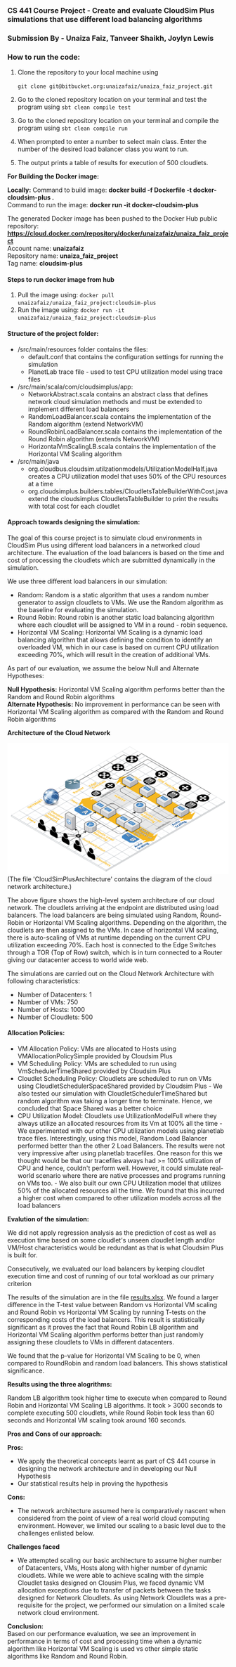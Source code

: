 ### CS 441 Course Project - Create and evaluate CloudSim Plus simulations that use different load balancing algorithms
### Submission By - Unaiza Faiz, Tanveer Shaikh, Joylyn Lewis 


### How to run the code:
1. Clone the repository to your local machine using 

	``git clone git@bitbucket.org:unaizafaiz/unaiza_faiz_project.git ``

2. Go to the cloned repository location on your terminal and test the program using
``sbt clean compile test``
3. Go to the cloned repository location on your terminal and compile the program using
``sbt clean compile run``
4. When prompted to enter a number to select main class. Enter the number of the desired load balancer class you want to run. 
5. The output prints a table of results for execution of 500 cloudlets. 

**For Building the Docker image:**

**Locally:**
Command to build image: **docker build -f Dockerfile -t docker-cloudsim-plus .**  
Command to run the image: **docker run -it docker-cloudsim-plus**  

The generated Docker image has been pushed to the Docker Hub public repository: **https://cloud.docker.com/repository/docker/unaizafaiz/unaiza_faiz_project**  
Account name: **unaizafaiz**  
Repository name: **unaiza_faiz_project**  
Tag name: **cloudsim-plus**  

#### Steps to run docker image from hub
1. Pull the image using: `docker pull unaizafaiz/unaiza_faiz_project:cloudsim-plus`
2. Run the image using: `docker run -it unaizafaiz/unaiza_faiz_project:cloudsim-plus`


#### Structure of the project folder:
- /src/main/resources folder contains the files:
    - default.conf that contains the configuration settings for running the simulation  
    - PlanetLab trace file - used to test CPU utilization model using trace files
- /src/main/scala/com/cloudsimplus/app:
    - NetworkAbstract.scala contains an abstract class that defines network cloud simulation methods and must be extended to implement different load balancers
    - RandomLoadBalancer.scala contains the implementation of the Random algorithm (extend NetworkVM)
    - RoundRobinLoadBalancer.scala contains the implementation of the Round Robin algorithm  (extends NetworkVM)
    - HorizontalVmScalingLB.scala contains the implementation of the Horizontal VM Scaling algorithm  
- /src/main/java
    - org.cloudbus.cloudsim.utilzationmodels/UtilizationModelHalf.java creates a CPU utilization model that uses 50% of the CPU resources at a time
    - org.cloudsimplus.builders.tables/CloudletsTableBuilderWithCost.java extend the cloudsimplus CloudletsTableBuilder to print the results with total cost for each cloudlet

#### Approach towards designing the simulation:
The goal of this course project is to simulate cloud environments in CloudSim Plus using different load balancers in a networked cloud architecture. The evaluation of the load balancers is based on the time and cost of processing the cloudlets which are submitted dynamically in the simulation. 

We use three different load balancers in our simulation:
- Random: Random is a static algorithm that uses a random number generator to assign cloudlets to VMs. We use the Random algorithm as the baseline for evaluating the simulation.
- Round Robin: Round robin is another static load balancing algorithm where each cloudlet will be assigned to VM in a round - robin sequence.
- Horizontal VM Scaling: Horizontal VM Scaling is a dynamic load balancing algorithm that allows defining the condition to identify an overloaded VM, which in our case is based on current CPU utilization exceeding 70%, which will result in the creation of additional VMs.

As part of our evaluation, we assume the below Null and Alternate Hypotheses:

**Null Hypothesis:** Horizontal VM Scaling algorithm performs better than the Random and Round Robin algorithms  
**Alternate Hypothesis:** No improvement in performance can be seen with Horizontal VM Scaling algorithm as compared with the Random and Round Robin algorithms  

**Architecture of the Cloud Network**


![CloudSimPlusArchitecture](CloudSimPlusArchitecture.png)
(The file 'CloudSimPlusArchitecture' contains the diagram of the cloud network architecture.)

The above figure shows the high-level system architecture of our cloud network. The cloudlets arriving at the endpoint are distributed using load balancers. The load balancers are being simulated using Random, Round-Robin or Horizontal VM Scaling algorithms. Depending on the algorithm, the cloudlets are then assigned to the VMs. In case of horizontal VM scaling, there is auto-scaling of VMs at runtime depending on the current CPU utilization exceeding 70%. Each host is connected to the Edge Switches through a TOR (Top of Row) switch, which is in turn connected to a Router giving our datacenter access to world wide web.

The simulations are carried out on the Cloud Network Architecture with following characteristics:  

- Number of Datacenters:  1
- Number of VMs:  750
- Number of Hosts:  1000
- Number of Cloudlets:  500

#### Allocation Policies:

- VM Allocation Policy: VMs are allocated to Hosts using VMAllocationPolicySimple provided by Cloudsim Plus
- VM Scheduling Policy: VMs are scheduled to run using VmSchedulerTimeShared provided by Cloudsim Plus
- Cloudlet Scheduling Policy: Cloudlets are scheduled to run on VMs using CloudletSchedulerSpaceShared provided by Cloudsim Plus
	  - We also tested our simulation with CloudletSchedulerTimeShared but random algorithm was taking a longer time to terminate. Hence, we concluded that Space Shared was a better choice
- CPU Utilization Model: Cloudlets use UtilizationModelFull where they always utilize an allocated resources from its Vm at 100% all the time
	  - We experimented with our other CPU utilization models using planetlab trace files. Interestingly, using this model, Random Load Balancer performed better than the other 2 Load Balancers. The results were not very impressive after using planetlab tracefiles. One reason for this we thought would be that our tracefiles always had >= 100% utilization of CPU and hence, couldn't perform well. However, it could simulate real-world scenario where there are native processes and programs running on VMs too.
	  - We also built our own CPU Utilization model that utilizes 50% of the allocated resources all the time. We found that this incurred a higher cost when compared to other utilization models across all the load balancers

**Evalution of the simulation:**

We did not apply regression analysis as the prediction of cost as well as execution time based on some cloudlet's unseen cloudlet length and/or VM/Host characteristics would be redundant as that is what Cloudsim Plus is built for.

Consecutively, we evaluated our load balancers by keeping cloudlet execution time and cost of running of our total workload as our primary criterion

The results of the simulation are in the file [results.xlsx](./results.xlsx). We found a larger difference in the T-test value between Random vs Horizontal VM scaling and Round Robin vs Horizontal VM Scaling by running T-tests on the corresponding costs of the load balancers. This result is statistically significant as it proves the fact that Round Robin LB algorithm and Horizontal VM Scaling algorithm performs better than just randomly assigning these cloudlets to VMs in different datacenters.
  
We found that the p-value for Horizontal VM Scaling to be 0, when compared to RoundRobin and random load balancers. 
This shows statistical significance.

**Results using the three alogrithms:**

Random LB algorithm took higher time to execute when compared to Round Robin and Horizontal VM Scaling LB algorithms. It took > 3000 seconds to complete executing 500 cloudlets, while Round Robin took less than 60 seconds and Horizontal VM scaling took around 160 seconds.

**Pros and Cons of our approach:**

**Pros:**  
- We apply the theoretical concepts learnt as part of CS 441 course in designing the network architecture and in developing our Null Hypothesis  
- Our statistical results help in proving the hypothesis

**Cons:**  
- The network architecture assumed here is comparatively nascent when considered from the point of view of a real world cloud computing environment. However, we limited our scaling to a basic level due to the challenges enlisted below.

**Challenges faced**
- We attempted scaling our basic architecture to assume higher number of Datacenters, VMs, Hosts along with higher number of dynamic cloudlets. While we were able to achieve scaling with the simple Cloudlet tasks designed 
on Clousim Plus, we faced dynamic VM allocation exceptions due to transfer of packets between the tasks designed for Network Cloudlets. As using Network Cloudlets was a pre-requisite for the project, we performed our simulation on a
limited scale network cloud environment.

**Conclusion:**  
Based on our performance evaluation, we see an improvement in performance in terms of cost and processing time when a dynamic algorithm like Horizontal VM Scaling is used vs other simple static algorithms like Random and Round Robin.
